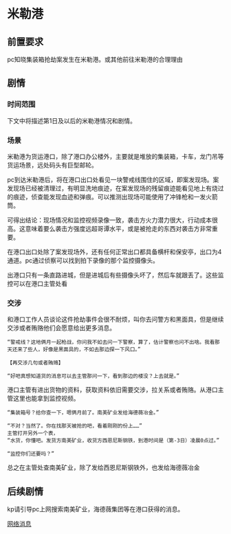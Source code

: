 # 米勒港

## 前置要求

pc知晓集装箱抢劫案发生在米勒港。或其他前往米勒港的合理理由

## 剧情

### 时间范围

下文中将描述第1日及以后的米勒港情况和剧情。

### 场景

米勒港为货运港口，除了港口办公楼外，主要就是堆放的集装箱，卡车，龙门吊等货运场景，远处码头有巨型邮轮。

pc到达米勒港后，将在港口出口处看见一块警戒线围住的区域，即案发现场。案发现场已经被清理过，有明显洗地痕迹，在案发现场的残留痕迹能看见地上有烧过的痕迹，侦查能发现血迹和弹痕。可以推测出现场可能使用了冲锋枪和一发火箭筒。

可得出结论：现场情况和监控视频录像一致，袭击方火力潜力很大，行动成本很高。这意味着要么袭击方强度远超哥谭水平，或是被抢走的东西对袭击方非常重要。

在港口出口处除了案发现场外，还有任何正常出口都具备横杆和保安亭，出口为4通道。pc通过侦察可以找到拍下录像的那个监控摄像头。

出港口只有一条直路进城，但是进城后有些摄像头坏了，然后车就跟丢了。这些监控可以在港口主管处看

### 交涉

和港口工作人员谈论这件抢劫事件会很不耐烦，叫你去问警方和黑面具，但是继续交涉或者贿赂他们会愿意给出更多消息。

    “警戒线？这地俩月一起枪战，你问我不如去问一下警察，算了，估计警察也问不出啥。我看那天还来了些人，好像是黑面具的，不如去那边探一下风口。”

    【再交涉几句或者贿赂】

    “好吧真想知道货的消息可以去主管那问一下，看到那边的楼没？上去就是。”

港口主管有进出货物的资料，获取资料依旧需要交涉，拉关系或者贿赂。从港口主管这里也能拿到监控视频。

    “集装箱号？给你查一下，嗯俩月前了。南美矿业发给海德薇冶金。”

    “不对？当然了。你在找那天被抢的吧，看着刚刚的份上……”
    主管打开另外一个表，
    “水货，你懂吧。发货方南美矿业，收货方西恩尼斯钢铁，到港时间是（第-3日）凌晨0点过。”

    “监控你们还要吗？”

总之在主管处查南美矿业，除了发给西恩尼斯钢铁外，也发给海德薇冶金

## 后续剧情

kp请引导pc上网搜索南美矿业，海德薇集团等在港口获得的消息。

[网络消息](/网络消息.md)


